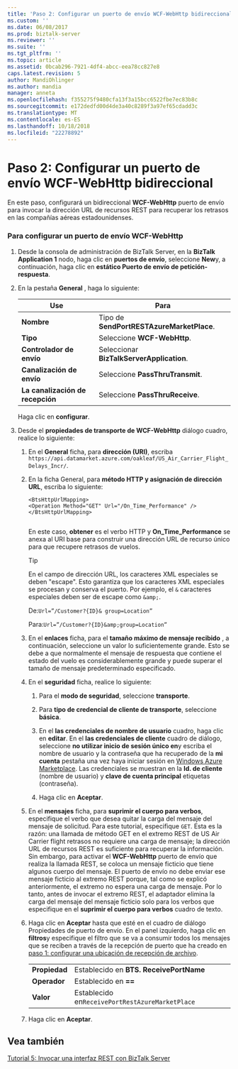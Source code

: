 ```yaml
---
title: 'Paso 2: Configurar un puerto de envío WCF-WebHttp bidireccional | Documentos de Microsoft'
ms.custom: ''
ms.date: 06/08/2017
ms.prod: biztalk-server
ms.reviewer: ''
ms.suite: ''
ms.tgt_pltfrm: ''
ms.topic: article
ms.assetid: 0bcab296-7921-4df4-abcc-eea78cc827e8
caps.latest.revision: 5
author: MandiOhlinger
ms.author: mandia
manager: anneta
ms.openlocfilehash: f355275f9480cfa13f3a15bcc6522fbe7ec83b8c
ms.sourcegitcommit: e172dedfd00d4de3a40c8289f3a97ef65cdadd3c
ms.translationtype: MT
ms.contentlocale: es-ES
ms.lasthandoff: 10/18/2018
ms.locfileid: "22278892"
---
```

# <a name="step-2-configure-a-two-way-wcf-webhttp-send-port"></a>Paso 2: Configurar un puerto de envío WCF-WebHttp bidireccional
En este paso, configurará un bidireccional **WCF-WebHttp** puerto de envío para invocar la dirección URL de recursos REST para recuperar los retrasos en las compañías aéreas estadounidenses.  
  
### <a name="to-configure-wcf-webhttp-send-port"></a>Para configurar un puerto de envío WCF-WebHttp  
  
1.  Desde la consola de administración de BizTalk Server, en la **BizTalk Application 1** nodo, haga clic en **puertos de envío**, seleccione **New**y, a continuación, haga clic en **estático Puerto de envío de petición-respuesta**.  
  
2.  En la pestaña **General** , haga lo siguiente:  
  
    |Use|Para|  
    |--------------|----------------|  
    |**Nombre**|Tipo de **SendPortRESTAzureMarketPlace**.|  
    |**Tipo**|Seleccione **WCF-WebHttp**.|  
    |**Controlador de envío**|Seleccionar **BizTalkServerApplication**.|  
    |**Canalización de envío**|Seleccione **PassThruTransmit**.|  
    |**La canalización de recepción**|Seleccione **PassThruReceive**.|  
  
     Haga clic en **configurar**.  
  
3.  Desde el **propiedades de transporte de WCF-WebHttp** diálogo cuadro, realice lo siguiente:  
  
    1.  En el **General** ficha, para **dirección (URI)**, escriba `https://api.datamarket.azure.com/oakleaf/US_Air_Carrier_Flight_Delays_Incr/`.  
  
    2.  En la ficha General, para **método HTTP y asignación de dirección URL**, escriba lo siguiente:  
  
        ```  
        <BtsHttpUrlMapping>  
        <Operation Method="GET" Url="/On_Time_Performance" />  
        </BtsHttpUrlMapping>  
  
        ```  
  
         En este caso, **obtener** es el verbo HTTP y **On_Time_Performance** se anexa al URI base para construir una dirección URL de recurso único para que recupere retrasos de vuelos.  
         
         > [!TIP] 
         > En el campo de dirección URL, los caracteres XML especiales se deben "escape". Esto garantiza que los caracteres XML especiales se procesan y conserva el puerto. Por ejemplo, el `&` caracteres especiales deben ser de escape como `&amp;`. 
           >
           >De:`Url=”/Customer?{ID}& group=Location”`
           >
           >
           >Para:`Url=”/Customer?{ID}&amp;group=Location”`
  
    3.  En el **enlaces** ficha, para el **tamaño máximo de mensaje recibido** , a continuación, seleccione un valor lo suficientemente grande. Esto se debe a que normalmente el mensaje de respuesta que contiene el estado del vuelo es considerablemente grande y puede superar el tamaño de mensaje predeterminado especificado.  
  
    4.  En el **seguridad** ficha, realice lo siguiente:  
  
        1.  Para el **modo de seguridad**, seleccione **transporte**.  
  
        2.  Para **tipo de credencial de cliente de transporte**, seleccione **básica**.  
  
        3.  En el **las credenciales de nombre de usuario** cuadro, haga clic en **editar**. En el **las credenciales de cliente** cuadro de diálogo, seleccione **no utilizar inicio de sesión único en**y escriba el nombre de usuario y la contraseña que ha recuperado de la **mi cuenta** pestaña una vez haya iniciar sesión en [Windows Azure Marketplace](http://go.microsoft.com/fwlink/p/?LinkId=257913). Las credenciales se muestran en la **Id. de cliente** (nombre de usuario) y **clave de cuenta principal** etiquetas (contraseña).  
  
        4.  Haga clic en **Aceptar**.  
  
    5.  En el **mensajes** ficha, para **suprimir el cuerpo para verbos**, especifique el verbo que desea quitar la carga del mensaje del mensaje de solicitud. Para este tutorial, especifique `GET`. Esta es la razón: una llamada de método GET en el extremo REST de US Air Carrier flight retrasos no requiere una carga de mensaje; la dirección URL de recursos REST es suficiente para recuperar la información. Sin embargo, para activar el **WCF-WebHttp** puerto de envío que realiza la llamada REST, se coloca un mensaje ficticio que tiene algunos cuerpo del mensaje. El puerto de envío no debe enviar ese mensaje ficticio al extremo REST porque, tal como se explicó anteriormente, el extremo no espera una carga de mensaje. Por lo tanto, antes de invocar el extremo REST, el adaptador elimina la carga del mensaje del mensaje ficticio solo para los verbos que especifique en el **suprimir el cuerpo para verbos** cuadro de texto.  
  
    6.  Haga clic en **Aceptar** hasta que esté en el cuadro de diálogo Propiedades de puerto de envío. En el panel izquierdo, haga clic en **filtros**y especifique el filtro que se va a consumir todos los mensajes que se reciben a través de la recepción de puerto que ha creado en [paso 1: configurar una ubicación de recepción de archivo](../core/step-1-configure-a-file-receive-location.md).  
  
        |||  
        |-|-|  
        |**Propiedad**|Establecido en **BTS. ReceivePortName**|  
        |**Operador**|Establecido en **==**|  
        |**Valor**|Establecido en`ReceivePortRestAzureMarketPlace`|  
  
    7.  Haga clic en **Aceptar**.  
  
## <a name="see-also"></a>Vea también  
 [Tutorial 5: Invocar una interfaz REST con BizTalk Server](../core/tutorial-5-invoking-a-rest-interface-using-biztalk-server.md)